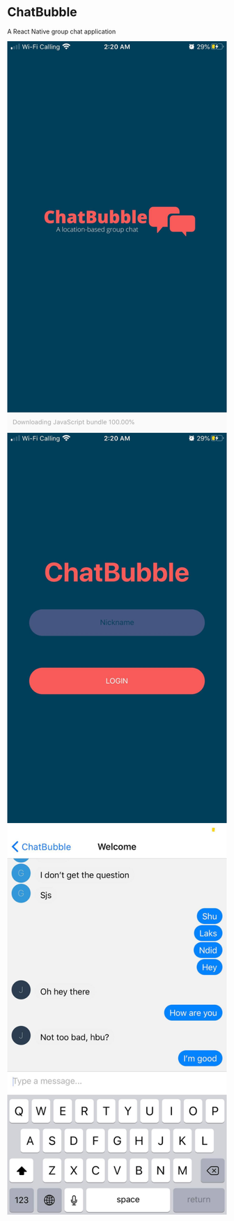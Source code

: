 # ChatBubble
A React Native group chat application

![Screenshot](https://github.com/MohamedBengezi/ChatBubble/blob/master/106645534_212633016540438_2190814112486571932_n.jpg)
![Screenshot](https://github.com/MohamedBengezi/ChatBubble/blob/master/106413159_619377142264581_8149295661279735167_n.jpg)
![Screenshot](https://github.com/MohamedBengezi/ChatBubble/blob/master/106485872_1396741613869253_1426918557831068798_n.jpg)

